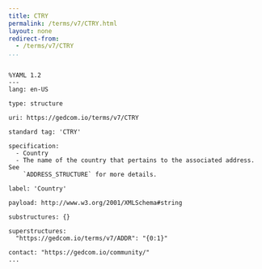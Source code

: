 ```yaml
---
title: CTRY
permalink: /terms/v7/CTRY.html
layout: none
redirect-from:
  - /terms/v7/CTRY
...
```


```

%YAML 1.2
---
lang: en-US

type: structure

uri: https://gedcom.io/terms/v7/CTRY

standard tag: 'CTRY'

specification:
  - Country
  - The name of the country that pertains to the associated address. See
    `ADDRESS_STRUCTURE` for more details.

label: 'Country'

payload: http://www.w3.org/2001/XMLSchema#string

substructures: {}

superstructures:
  "https://gedcom.io/terms/v7/ADDR": "{0:1}"

contact: "https://gedcom.io/community/"
...

```
